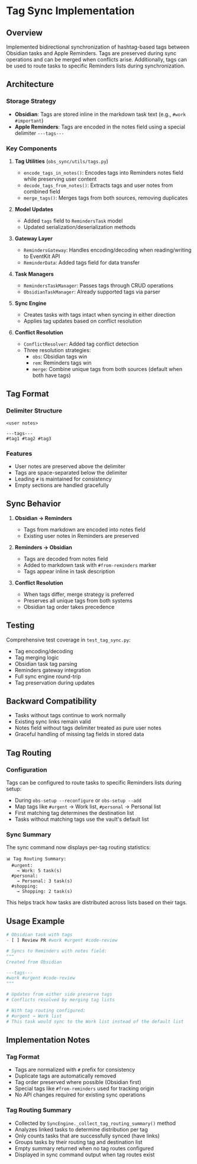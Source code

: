 # Tag Sync Implementation

## Overview

Implemented bidirectional synchronization of hashtag-based tags between Obsidian tasks and Apple Reminders. Tags are preserved during sync operations and can be merged when conflicts arise. Additionally, tags can be used to route tasks to specific Reminders lists during synchronization.

## Architecture

### Storage Strategy

- **Obsidian**: Tags are stored inline in the markdown task text (e.g., `#work #important`)
- **Apple Reminders**: Tags are encoded in the notes field using a special delimiter `---tags---`

### Key Components

1. **Tag Utilities** (`obs_sync/utils/tags.py`)
   - `encode_tags_in_notes()`: Encodes tags into Reminders notes field while preserving user content
   - `decode_tags_from_notes()`: Extracts tags and user notes from combined field
   - `merge_tags()`: Merges tags from both sources, removing duplicates

2. **Model Updates**
   - Added `tags` field to `RemindersTask` model
   - Updated serialization/deserialization methods

3. **Gateway Layer**
   - `RemindersGateway`: Handles encoding/decoding when reading/writing to EventKit API
   - `ReminderData`: Added tags field for data transfer

4. **Task Managers**
   - `RemindersTaskManager`: Passes tags through CRUD operations
   - `ObsidianTaskManager`: Already supported tags via parser

5. **Sync Engine**
   - Creates tasks with tags intact when syncing in either direction
   - Applies tag updates based on conflict resolution

6. **Conflict Resolution**
   - `ConflictResolver`: Added tag conflict detection
   - Three resolution strategies:
     - `obs`: Obsidian tags win
     - `rem`: Reminders tags win  
     - `merge`: Combine unique tags from both sources (default when both have tags)

## Tag Format

### Delimiter Structure
```
<user notes>

---tags---
#tag1 #tag2 #tag3
```

### Features
- User notes are preserved above the delimiter
- Tags are space-separated below the delimiter
- Leading `#` is maintained for consistency
- Empty sections are handled gracefully

## Sync Behavior

1. **Obsidian → Reminders**
   - Tags from markdown are encoded into notes field
   - Existing user notes in Reminders are preserved

2. **Reminders → Obsidian**
   - Tags are decoded from notes field
   - Added to markdown task with `#from-reminders` marker
   - Tags appear inline in task description

3. **Conflict Resolution**
   - When tags differ, merge strategy is preferred
   - Preserves all unique tags from both systems
   - Obsidian tag order takes precedence

## Testing

Comprehensive test coverage in `test_tag_sync.py`:
- Tag encoding/decoding
- Tag merging logic
- Obsidian task tag parsing
- Reminders gateway integration
- Full sync engine round-trip
- Tag preservation during updates

## Backward Compatibility

- Tasks without tags continue to work normally
- Existing sync links remain valid
- Notes field without tags delimiter treated as pure user notes
- Graceful handling of missing tag fields in stored data

## Tag Routing

### Configuration

Tags can be configured to route tasks to specific Reminders lists during setup:
- During `obs-setup --reconfigure` or `obs-setup --add`
- Map tags like `#urgent` → Work list, `#personal` → Personal list
- First matching tag determines the destination list
- Tasks without matching tags use the vault's default list

### Sync Summary

The sync command now displays per-tag routing statistics:
```
📊 Tag Routing Summary:
  #urgent:
    → Work: 5 task(s)
  #personal:
    → Personal: 3 task(s)
  #shopping:
    → Shopping: 2 task(s)
```

This helps track how tasks are distributed across lists based on their tags.

## Usage Example

```python
# Obsidian task with tags
- [ ] Review PR #work #urgent #code-review

# Syncs to Reminders with notes field:
"""
Created from Obsidian

---tags---
#work #urgent #code-review
"""

# Updates from either side preserve tags
# Conflicts resolved by merging tag lists

# With tag routing configured:
# #urgent → Work list
# This task would sync to the Work list instead of the default list
```

## Implementation Notes

### Tag Format
- Tags are normalized with `#` prefix for consistency
- Duplicate tags are automatically removed
- Tag order preserved where possible (Obsidian first)
- Special tags like `#from-reminders` used for tracking origin
- No API changes required for existing sync operations

### Tag Routing Summary
- Collected by `SyncEngine._collect_tag_routing_summary()` method
- Analyzes linked tasks to determine distribution per tag
- Only counts tasks that are successfully synced (have links)
- Groups tasks by their routing tag and destination list
- Empty summary returned when no tag routes configured
- Displayed in sync command output when tag routes exist